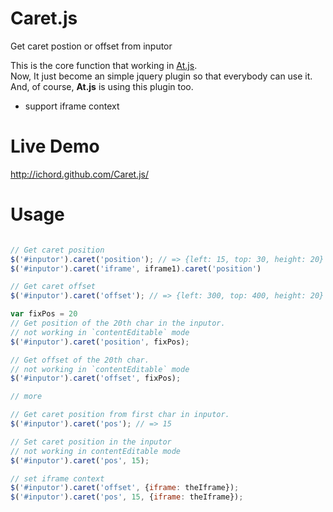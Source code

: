Caret.js
========

Get caret postion or offset from inputor

This is the core function that working in [At.js](http://ichord.github.com/At.js).  
Now, It just become an simple jquery plugin so that everybody can use it.  
And, of course, **At.js** is using this plugin too.

* support iframe context

Live Demo
=========

http://ichord.github.com/Caret.js/


Usage
=====

```javascript

// Get caret position
$('#inputor').caret('position'); // => {left: 15, top: 30, height: 20}
$('#inputor').caret('iframe', iframe1).caret('position')

// Get caret offset
$('#inputor').caret('offset'); // => {left: 300, top: 400, height: 20}

var fixPos = 20
// Get position of the 20th char in the inputor.
// not working in `contentEditable` mode
$('#inputor').caret('position', fixPos);

// Get offset of the 20th char.
// not working in `contentEditable` mode
$('#inputor').caret('offset', fixPos);

// more

// Get caret position from first char in inputor.
$('#inputor').caret('pos'); // => 15

// Set caret position in the inputor
// not working in contentEditable mode
$('#inputor').caret('pos', 15);

// set iframe context
$('#inputor').caret('offset', {iframe: theIframe});
$('#inputor').caret('pos', 15, {iframe: theIframe});

```
